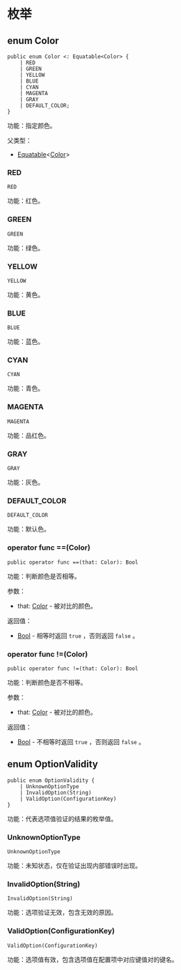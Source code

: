 # 枚举

## enum Color

```cangjie
public enum Color <: Equatable<Color> {
    | RED
    | GREEN
    | YELLOW
    | BLUE
    | CYAN
    | MAGENTA
    | GRAY
    | DEFAULT_COLOR;
}
```

功能：指定颜色。

父类型：

- [Equatable](../../core/core_package_api/core_package_interfaces.md#interface-equatablet)\<[Color](#enum-color)>

### RED

```cangjie
RED
```

功能：红色。

### GREEN

```cangjie
GREEN
```

功能：绿色。

### YELLOW

```cangjie
YELLOW
```

功能：黄色。

### BLUE

```cangjie
BLUE
```

功能：蓝色。

### CYAN

```cangjie
CYAN
```

功能：青色。

### MAGENTA

```cangjie
MAGENTA
```

功能：品红色。

### GRAY

```cangjie
GRAY
```

功能：灰色。

### DEFAULT_COLOR

```cangjie
DEFAULT_COLOR
```

功能：默认色。

### operator func ==(Color)

```cangjie
public operator func ==(that: Color): Bool
```

功能：判断颜色是否相等。

参数：

- that: [Color](#enum-color) - 被对比的颜色。

返回值：

- [Bool](../../core/core_package_api/core_package_intrinsics.md#bool) - 相等时返回 `true` ，否则返回 `false` 。

### operator func !=(Color)

```cangjie
public operator func !=(that: Color): Bool
```

功能：判断颜色是否不相等。

参数：

- that: [Color](#enum-color) - 被对比的颜色。

返回值：

- [Bool](../../core/core_package_api/core_package_intrinsics.md#bool) - 不相等时返回 `true` ，否则返回 `false` 。

## enum OptionValidity

```cangjie
public enum OptionValidity {
    | UnknownOptionType
    | InvalidOption(String)
    | ValidOption(ConfigurationKey)
}
```

功能：代表选项值验证的结果的枚举值。

### UnknownOptionType

```cangjie
UnknownOptionType
```

功能：未知状态，仅在验证出现内部错误时出现。

### InvalidOption(String)

```cangjie
InvalidOption(String)
```

功能：选项验证无效，包含无效的原因。

### ValidOption(ConfigurationKey)

```cangjie
ValidOption(ConfigurationKey)
```

功能：选项值有效，包含选项值在配置项中对应键值对的键名。
